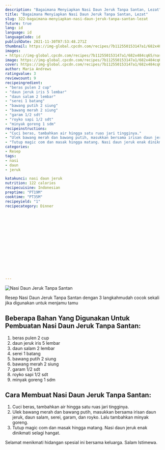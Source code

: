 ```yaml
---
description: "Bagaimana Menyiapkan Nasi Daun Jeruk Tanpa Santan, Lezat"
title: "Bagaimana Menyiapkan Nasi Daun Jeruk Tanpa Santan, Lezat"
slug: 322-bagaimana-menyiapkan-nasi-daun-jeruk-tanpa-santan-lezat
future: true
lang: id
language: id
languageCode: id
publishDate: 2021-11-30T07:53:48.271Z 
thumbnail: https://img-global.cpcdn.com/recipes/7b112550153147a1/682x484cq65/nasi-daun-jeruk-tanpa-santan-foto-resep-utama.webp
images:
- https://img-global.cpcdn.com/recipes/7b112550153147a1/682x484cq65/nasi-daun-jeruk-tanpa-santan-foto-resep-utama.webp
image: https://img-global.cpcdn.com/recipes/7b112550153147a1/682x484cq65/nasi-daun-jeruk-tanpa-santan-foto-resep-utama.webp
cover: https://img-global.cpcdn.com/recipes/7b112550153147a1/682x484cq65/nasi-daun-jeruk-tanpa-santan-foto-resep-utama.webp
author: Maria Andrews
ratingvalue: 3
reviewcount: 9
recipeingredient:
- "beras pulen 2 cup"
- "daun jeruk iris 5 lembar"
- "daun salam 2 lembar"
- "serei 1 batang"
- "bawang putih 2 siung"
- "bawang merah 2 siung"
- "garam 1/2 sdt"
- "royko sapi 1/2 sdt"
- "minyak goreng 1 sdm"
recipeinstructions:
- "Cuci beras, tambahkan air hingga satu ruas jari tingginya."
- "Ulek bawang merah dan bawang putih, masukkan bersama irisan daun jeruk, daun salam, serei, garam, dan royko. Lalu tambahkan minyak goreng."
- "Tutup magic com dan masak hingga matang. Nasi daun jeruk enak dinikmati selagi hangat."
categories:
- Resep
tags:
- nasi
- daun
- jeruk

katakunci: nasi daun jeruk 
nutrition: 122 calories
recipecuisine: Indonesian
preptime: "PT19M"
cooktime: "PT35M"
recipeyield: "1"
recipecategory: Dinner


     
    
    
    
    
    
    
    
    
    
    
      
    
---
```



![Nasi Daun Jeruk Tanpa Santan](https://img-global.cpcdn.com/recipes/7b112550153147a1/682x484cq65/nasi-daun-jeruk-tanpa-santan-foto-resep-utama.webp)

Resep Nasi Daun Jeruk Tanpa Santan    dengan 3 langkahmudah cocok sekali jika digunakan untuk menjamu tamu

<!--inarticleads1-->

## Beberapa Bahan Yang Digunakan Untuk Pembuatan Nasi Daun Jeruk Tanpa Santan:

1. beras pulen 2 cup
1. daun jeruk iris 5 lembar
1. daun salam 2 lembar
1. serei 1 batang
1. bawang putih 2 siung
1. bawang merah 2 siung
1. garam 1/2 sdt
1. royko sapi 1/2 sdt
1. minyak goreng 1 sdm



<!--inarticleads2-->

## Cara Membuat Nasi Daun Jeruk Tanpa Santan:

1. Cuci beras, tambahkan air hingga satu ruas jari tingginya.
1. Ulek bawang merah dan bawang putih, masukkan bersama irisan daun jeruk, daun salam, serei, garam, dan royko. Lalu tambahkan minyak goreng.
1. Tutup magic com dan masak hingga matang. Nasi daun jeruk enak dinikmati selagi hangat.




Selamat menikmati hidangan spesial ini bersama keluarga. Salam Istimewa.
